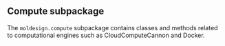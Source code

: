 ## Compute subpackage

The `moldesign.compute` subpackage contains classes and methods related to computational engines such as CloudComputeCannon and Docker.